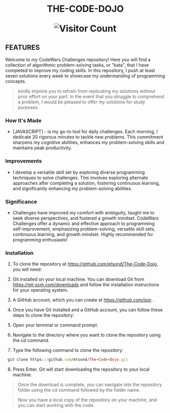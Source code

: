 <h1 align='center'> THE-CODE-DOJO

![Visitor Count](https://profile-counter.glitch.me/etsond/count.svg)
</h1>

## FEATURES

 Welcome to my CodeWars Challenges repository! Here you will find a collection of algorithmic problem-solving tasks, or "kata", that I have completed to improve my coding skills. 
In this repository, I push at least seven solutions every week to showcase my understanding of programming concepts.

> kindly implore you to refrain from replicating
>my solutions without prior effort on your part. 
>In the event that you struggle to comprehend a problem, 
>I would be pleased to offer my solutions for study purposes.


### How It's Made
- [JAVASCRIPT] - is my go-to tool for daily challenges. Each morning, I dedicate 20 rigorous minutes to tackle new problems. This commitment sharpens my cognitive abilities, enhances my problem-solving skills and maintains peak productivity.
### Improvements

- I develop a versatile skill set by exploring diverse programming techniques to solve challenges. This involves exploring alternate approaches after completing a solution, fostering continuous learning, and significantly enhancing my problem-solving abilities.
### Significance
- Challenges have improved my comfort with ambiguity, taught me to seek diverse perspectives, and fostered a growth mindset. CodeWars Challenges offer a dynamic and effective approach to programming self-improvement, emphasizing problem-solving, versatile skill sets, continuous learning, and growth mindset. Highly recommended for programming enthusiasts!
### Installation
1. To clone the repository at https://github.com/etsond/The-Code-Dojo, you will need:

2. Git installed on your local machine. You can download Git from https://git-scm.com/downloads and follow the installation instructions for your operating system.

3. A GitHub account, which you can create at https://github.com/join .

4. Once you have Git installed and a GitHub account, you can follow these steps to clone the repository:

5. Open your terminal or command prompt.

6. Navigate to the directory where you want to clone the repository using the cd command.

7. Type the following command to clone the repository:
```ruby
 git clone https://github.com/etsond/The-Code-Dojo.git
```
8. Press Enter. Git will start downloading the repository to your local machine.

> Once the download is complete, you can navigate into the repository folder using the cd command followed by the folder name.

> Now you have a local copy of the repository on your machine, and you can start working with the code.

